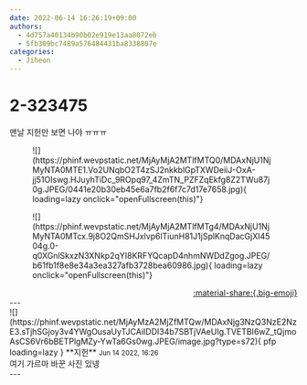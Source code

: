```yaml
---
date: 2022-06-14 16:26:19+09:00
authors:
  - 4d757a40134b90b02e919e13aa8072eb
  - 5fb309bc7489a576484431ba8338807e
categories:
  - Jiheon
---
```


# 2-323475

<div class="post-container" markdown="1">
<div class="content-container md-sidebar__scrollwrap" markdown="1">

맨날 지헌만 보면 나야 ㅠㅠㅠ
<figure markdown="1">
![](https://phinf.wevpstatic.net/MjAyMjA2MTlfMTQ0/MDAxNjU1NjMyNTA0MTE1.Vo2UNqbO2T4zSJ2nkkblGpTXWDeiiJ-OxA-jj51OIswg.HJuyhTiDc_9ROpq97_4ZmTN_PZFZqEkfg8Z2TWu87j0g.JPEG/0441e20b30eb45e6a7fb2f6f7c7d17e7658.jpg){ loading=lazy onclick="openFullscreen(this)"}
</figure>

<figure markdown="1">
![](https://phinf.wevpstatic.net/MjAyMjA2MTlfMTg4/MDAxNjU1NjMyNTA0MTcx.9j8O2QmSHJxlvp6lTiunH81J1jSplKnqDacGjXI4504g.0-q0XGnlSkxzN3XNkp2qYI8KRFYQcapD4nhmNWDdZgog.JPEG/b61fb1f8e8e34a3ea327afb3728bea60986.jpg){ loading=lazy onclick="openFullscreen(this)"}
</figure>


</div>
</div>

<div style="text-align: right;" markdown="1">
<a href="https://weverse.io/fromis9/fanpost/2-323475" style="text-align: right;">:material-share:{.big-emoji}</a>
</div>
---

<div class="comments-container md-sidebar__scrollwrap" markdown="1">
<div class="comment" markdown="1">
<div class='id-container' markdown="1">
![](https://phinf.wevpstatic.net/MjAyMzA2MjZfMTQw/MDAxNjg3NzQ3NzE2NzE3.sTjhSGjoy3v4YWgOusaUyTJCAiIDDI34b7SBTjVAeUIg.TVETBI6wZ_tQjmoAsCS6Vr6bBETPlgMZy-YwTa6Gs0wg.JPEG/image.jpg?type=s72){ pfp loading=lazy }
**<span class="artist">지헌</span>** <small>Jun 14 2022, 16:26</small><br>
</div>
<div class='comment-body' markdown="1">
여기 가르마 바꾼 사진 있넹
</div>
</div>
</div>
---
